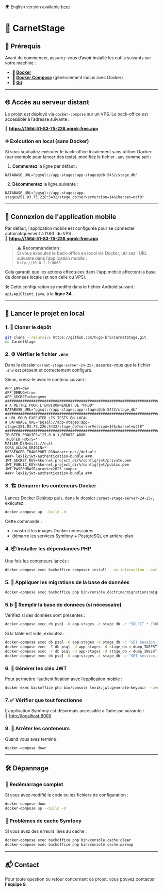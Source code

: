 🌍 English version available [here](README.en.md)

# 📘 CarnetStage

## 🚀 Prérequis

Avant de commencer, assurez-vous d’avoir installé les outils suivants sur votre machine :

- 🐳 [**Docker**](https://www.docker.com/get-started)  
- 🐙 [**Docker Compose**](https://docs.docker.com/compose/install/) (généralement inclus avec Docker)  
- 🔧 [**Git**](https://git-scm.com/)

---

## 🌐 Accès au serveur distant

Le projet est déployé via `docker-compose` sur un VPS. Le back-office est accessible à l’adresse suivante :

🔗 **https://156d-51-83-75-226.ngrok-free.app**

### ➕ Exécution en local (sans Docker)

Si vous souhaitez exécuter le back-office localement sans utiliser Docker (par exemple pour lancer des tests), modifiez le fichier `.env` comme suit :

1. **Commentez** la ligne par défaut :
```env
DATABASE_URL="pgsql://app-stages:app-stages@db:5432/stage_db"
```

2. **Décommentez** la ligne suivante :
```env
DATABASE_URL="pgsql://app-stages:app-stages@51.83.75.226:5432/stage_db?serverVersion=14&charset=utf8"
```

---

## 📱 Connexion de l'application mobile

Par défaut, l’application mobile est configurée pour se connecter automatiquement à l’URL du VPS :  
🔗 **https://156d-51-83-75-226.ngrok-free.app**

> ⚠️ **Recommandation :**  
Si vous exécutez le back-office en local via Docker, utilisez l’URL suivante dans l’application mobile :  
`http://10.0.2.2:8000`

Cela garantit que les actions effectuées dans l'app mobile affectent la base de données locale (et non celle du VPS).

🛠️ Cette configuration se modifie dans le fichier Android suivant :  
`api/ApiClient.java`, à la **ligne 34**.

---

## 🧪 Lancer le projet en local

### 1. 📂 Cloner le dépôt

```bash
git clone --recursive https://github.com/hugo-brb/CarnetStage.git
cd CarnetStage
```

### 2. ⚙️ Vérifier le fichier `.env`

Dans le dossier `carnet-stage-server-24-25/`, assurez-vous que le fichier `.env` est présent et correctement configuré.

Sinon, créez-le avec le contenu suivant :

```env
APP_ENV=dev
APP_DEBUG=true
APP_SECRET=changeme
######################################################################################################
# A METTRE POUR L'ENVIRONNEMENT DE "PROD"
DATABASE_URL="pgsql://app-stages:app-stages@db:5432/stage_db"
######################################################################################################
# URL POUR EXECUTER LES TESTS EN LOCAL
# DATABASE_URL="pgsql://app-stages:app-stages@51.83.75.226:5432/stage_db?serverVersion=14&charset=utf8"
######################################################################################################
TRUSTED_PROXIES=127.0.0.1,REMOTE_ADDR
TRUSTED_HOSTS=*
MAILER_DSN=null://null
CORS_ALLOW_ORIGIN=*
MESSENGER_TRANSPORT_DSN=doctrine://default
###> lexik/jwt-authentication-bundle ###
JWT_SECRET_KEY=%kernel.project_dir%/config/jwt/private.pem
JWT_PUBLIC_KEY=%kernel.project_dir%/config/jwt/public.pem
JWT_PASSPHRASE=prankex2025_soupex
###< lexik/jwt-authentication-bundle ###
```

### 3. 🏗️ Démarrer les conteneurs Docker

Lancez Docker Desktop puis, dans le dossier `carnet-stage-server-24-25/`, exécutez :

```bash
docker-compose up --build -d
```

Cette commande :

- construit les images Docker nécessaires  
- démarre les services Symfony + PostgreSQL en arrière-plan

### 4. 📦 Installer les dépendances PHP

Une fois les conteneurs lancés :

```bash
docker-compose exec backoffice composer install --no-interaction --optimize-autoloader
```

### 5. 🧱 Appliquer les migrations de la base de données

```bash
docker-compose exec backoffice php bin/console doctrine:migrations:migrate --no-interaction
```

### 5.b 🔄 Remplir la base de données (si nécessaire)

Vérifiez si des données sont présentes :

```bash
docker-compose exec db psql -U app-stages -d stage_db -c "SELECT * FROM compte_etudiant;"
```

Si la table est vide, exécutez :

```bash
docker-compose exec db psql -U app-stages -d stage_db -c "SET session_replication_role = 'replica';"
docker-compose exec -T db psql -U app-stages -d stage_db < dump_INSERT.sql
docker-compose exec -T db psql -U app-stages -d stage_db < dump_INSERT.sql
docker-compose exec db psql -U app-stages -d stage_db -c "SET session_replication_role = 'origin';"
```

### 6. 🔐 Générer les clés JWT

Pour permettre l’authentification avec l’application mobile :

```bash
docker exec backoffice php bin/console lexik:jwt:generate-keypair --overwrite
```

### 7. ✅ Vérifier que tout fonctionne

L’application Symfony est désormais accessible à l’adresse suivante :  
🔗 [http://localhost:8000](http://localhost:8000)

### 8. 🛑 Arrêter les conteneurs

Quand vous avez terminé :

```bash
docker-compose down
```

---

## 🛠️ Dépannage

### 🔁 Redémarrage complet

Si vous avez modifié le code ou les fichiers de configuration :

```bash
docker-compose down
docker-compose up --build -d
```

### 🧹 Problèmes de cache Symfony

Si vous avez des erreurs liées au cache :

```bash
docker-compose exec backoffice php bin/console cache:clear
docker-compose exec backoffice php bin/console cache:warmup
```

---

## 📬 Contact

Pour toute question ou retour concernant ce projet, vous pouvez contacter **l'équipe 9**.
